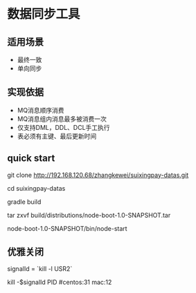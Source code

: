 # 数据同步工具

## 适用场景
- 最终一致
- 单向同步

## 实现依据
- MQ消息顺序消费
- MQ消息组内消息最多被消费一次
- 仅支持DML，DDL、DCL手工执行
- 表必须有主键、最后更新时间

## quick start
git clone http://192.168.120.68/zhangkewei/suixingpay-datas.git

cd suixingpay-datas

gradle build

tar zxvf build/distributions/node-boot-1.0-SNAPSHOT.tar

node-boot-1.0-SNAPSHOT/bin/node-start

## 优雅关闭
signalId = \`kill -l USR2\`

kill -$signalId PID  #centos:31 mac:12

